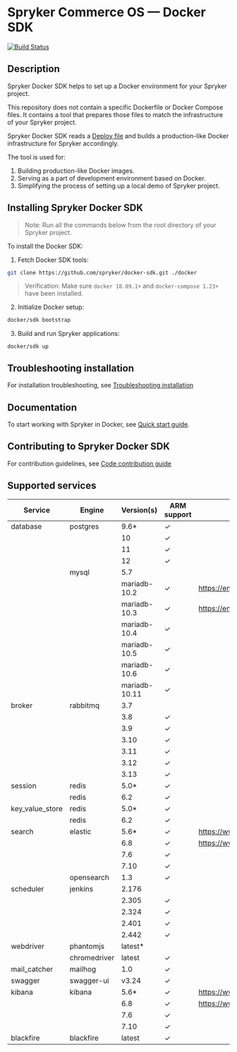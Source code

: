 # Spryker Commerce OS — Docker SDK
[![Build Status](https://travis-ci.com/spryker/docker-sdk.svg?branch=master)](https://travis-ci.com/spryker/docker-sdk)

## Description

Spryker Docker SDK helps to set up a Docker environment for your Spryker project.

This repository does not contain a specific Dockerfile or Docker Compose files. It contains a tool that prepares those files to match the infrastructure of your Spryker project.


Spryker Docker SDK reads a [Deploy file](docs/07-deploy-file/02-deploy.file.reference.v1.md) and builds a production-like Docker infrastructure for Spryker accordingly.

The tool is used for:

1. Building production-like Docker images.
1. Serving as a part of development environment based on Docker.
1. Simplifying the process of setting up a local demo of Spryker project.

## Installing Spryker Docker SDK
> Note: Run all the commands below from the root directory of your Spryker project.

To install the Docker SDK:

1. Fetch Docker SDK tools:
```bash
git clone https://github.com/spryker/docker-sdk.git ./docker
```

> Verification: Make sure `docker 18.09.1+` and `docker-compose 1.23+` have been installed.


2. Initialize Docker setup:

```bash
docker/sdk bootstrap
```

3. Build and run Spryker applications:
```
docker/sdk up
```

## Troubleshooting installation

For installation troubleshooting, see [Troubleshooting installation](docs/09-troubleshooting.md#troubleshooting-installation)

## Documentation

To start working with Spryker in Docker, see [Quick start guide](docs/01-quick-start-guide.md).

## Contributing to Spryker Docker SDK

For contribution guidelines, see [Code contribution guide](https://docs.spryker.com/docs/scos/dev/code-contribution-guide.html)

## Supported services

| Service         | Engine       | Version(s)    | ARM support | Note                               |
|-----------------|--------------|---------------|-------------|------------------------------------|
| database        | postgres     | 9.6*          | &check;     |                                    |
|                 |              | 10            | &check;     |                                    |
|                 |              | 11            | &check;     |                                    |
|                 |              | 12            | &check;     |                                    |
|                 | mysql        | 5.7           |             |                                    |
|                 |              | mariadb-10.2  | &check;     | https://endoflife.date/mariadb     |
|                 |              | mariadb-10.3  | &check;     | https://endoflife.date/mariadb     |
|                 |              | mariadb-10.4  | &check;     |                                    |
|                 |              | mariadb-10.5  | &check;     |                                    |
|                 |              | mariadb-10.6  | &check;     |                                    |
|                 |              | mariadb-10.11 | &check;     |                                    |
| broker          | rabbitmq     | 3.7           |             |                                    |
|                 |              | 3.8           | &check;     |                                    |
|                 |              | 3.9           | &check;     |                                    |
|                 |              | 3.10          | &check;     |                                    |
|                 |              | 3.11          | &check;     |                                    |
|                 |              | 3.12          | &check;     |                                    |
|                 |              | 3.13          | &check;     |                                    |
| session         | redis        | 5.0*          | &check;     |                                    |
|                 | redis        | 6.2           | &check;     |                                    |
| key_value_store | redis        | 5.0*          | &check;     |                                    |
|                 | redis        | 6.2           | &check;     |                                    |
| search          | elastic      | 5.6*          | &check;     | https://www.elastic.co/support/eol |
|                 |              | 6.8           | &check;     | https://www.elastic.co/support/eol |
|                 |              | 7.6           | &check;     |                                    |
|                 |              | 7.10          | &check;     |                                    |
|                 | opensearch   | 1.3           | &check;     |                                    |
| scheduler       | jenkins      | 2.176         |              |                                    |
|                 |              | 2.305         | &check;     |                                    |
|                 |              | 2.324         | &check;     |                                    |
|                 |              | 2.401         | &check;     |                                    |
|                 |              | 2.442         | &check;     |                                    |
| webdriver       | phantomjs    | latest*       |             |                                    |
|                 | chromedriver | latest        | &check;     |                                    |
| mail_catcher    | mailhog      | 1.0           | &check;     |                                    |
| swagger         | swagger-ui   | v3.24         | &check;     |                                    |
| kibana          | kibana       | 5.6*          | &check;     | https://www.elastic.co/support/eol |
|                 |              | 6.8           | &check;     | https://www.elastic.co/support/eol |
|                 |              | 7.6           | &check;     |                                    |
|                 |              | 7.10          | &check;     |                                    |
| blackfire       | blackfire    | latest        | &check;     |                                    |
